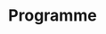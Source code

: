 ---
id: program
layout: page
title: Programme
nav: true
nav_order: 3
dropdown: true
children:
  - title: Waiting for AIUCD2025
    permalink: /waiting-for-aiucd2025/
  - title: Keynote Speakers
    permalink: /keynotes/
  - title: Detailed Schedule
    permalink: /detailed-schedule/
---